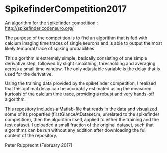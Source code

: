 # SpikefinderCompetition2017
An algorithm for the spikefinder competition : http://spikefinder.codeneuro.org/

The purpose of the competition is to find an algorithm that is fed with calcium imaging time traces of single neurons and is able to output the most likely temporal trace of spiking probabilities.

This algorithm is extremely simple, basically consisting of one simple derivative step, followed by slight smoothing, thresholding and averaging across a small time window. The only adjustable variable is the delay that is used for the derivative.

Using the training data provided by the spikefinder competition, I realized that this optimal delay can be accurately estimated using the measured kurtosis of the calcium time trace, providing a robust and very hands-off algorithm.

This repository includes a Matlab-file that reads in the data and visualized some of its properties (firstGlanceAtDataset.m, unrelated to the spikefinder competition), then the algorithm itself, applied to either the training and the test dataset. I uploaded a small fraction of the original dataset, such that algorithms can be run without any addition after downloading the full content of the repository.

Peter Rupprecht (February 2017)